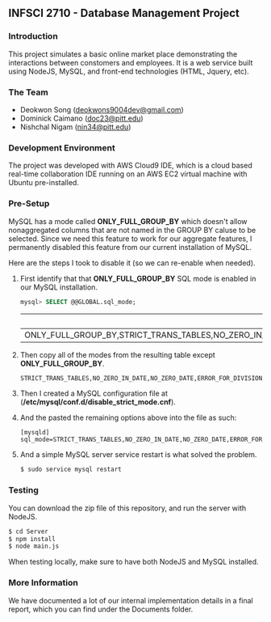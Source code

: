 ## INFSCI 2710 - Database Management Project

### Introduction
This project simulates a basic online market place demonstrating the interactions
between constomers and employees. It is a web service built using NodeJS, MySQL,
and front-end technologies (HTML, Jquery, etc). 

### The Team
- Deokwon Song (deokwons9004dev@gmail.com)
- Dominick Caimano (doc23@pitt.edu)
- Nishchal Nigam (nin34@pitt.edu)

### Development Environment
The project was developed with AWS Cloud9 IDE, which is a cloud based real-time 
collaboration IDE running on an AWS EC2 virtual machine with Ubuntu pre-installed.

### Pre-Setup
MySQL has a mode called __ONLY_FULL_GROUP_BY__ which doesn't allow nonaggregated 
columns that are not named in the GROUP BY caluse to be selected. Since we need 
this feature to work for our aggregate features, I permanently disabled this 
feature from our current installation of MySQL.

Here are the steps I took to disable it (so we can re-enable when needed).

1. First identify that that __ONLY_FULL_GROUP_BY__ SQL mode is enabled in our MySQL installation.

    ```sql
    mysql> SELECT @@GLOBAL.sql_mode;
    ```

    | @@GLOBAL.sql_mode |
    | ------------|
    | ONLY_FULL_GROUP_BY,STRICT_TRANS_TABLES,NO_ZERO_IN_DATE,NO_ZERO_DATE,ERROR_FOR_DIVISION_BY_ZERO,NO_AUTO_CREATE_USER,NO_ENGINE_SUBSTITUTION |

2. Then copy all of the modes from the resulting table except __ONLY_FULL_GROUP_BY__.

    ```
    STRICT_TRANS_TABLES,NO_ZERO_IN_DATE,NO_ZERO_DATE,ERROR_FOR_DIVISION_BY_ZERO,NO_AUTO_CREATE_USER,NO_ENGINE_SUBSTITUTION
    ```
3. Then I created a MySQL configuration file at (__/etc/mysql/conf.d/disable_strict_mode.cnf__).
4. And the pasted the remaining options above into the file as such:

    ```
    [mysqld]
    sql_mode=STRICT_TRANS_TABLES,NO_ZERO_IN_DATE,NO_ZERO_DATE,ERROR_FOR_DIVISION_BY_ZERO,NO_AUTO_CREATE_USER,NO_ENGINE_SUBSTITUTION
    ```
5. And a simple MySQL server service restart is what solved the problem.
    ```bash
    $ sudo service mysql restart
    ```

### Testing
You can download the zip file of this repository, and run the server with NodeJS.

```bash
$ cd Server
$ npm install
$ node main.js
```

When testing locally, make sure to have both NodeJS and MySQL installed.

### More Information
We have documented a lot of our internal implementation details in a final report, 
which you can find under the Documents folder.